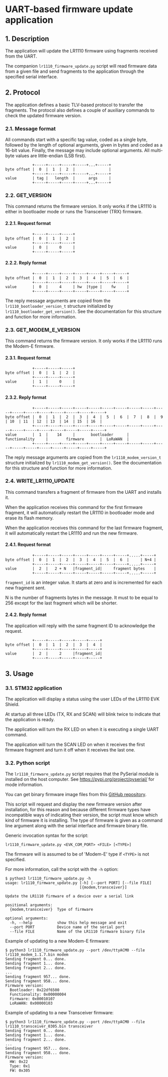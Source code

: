 # UART-based firmware update application 

## 1. Description

The application will update the LR1110 firmware using fragments received from the UART.

The companion `lr1110_firmware_update.py` script will read firmware data from a given file and send fragments to the application through the specified serial interface.

## 2. Protocol

The application defines a basic TLV-based protocol to transfer the fragments. The protocol also defines a couple of auxiliary commands to check the updated firmware version.

### 2.1. Message format

All commands start with a specific tag value, coded as a single byte, followed by the length of optional arguments, given in bytes and coded as a 16-bit value. Finally, the message may include optional arguments. All multi-byte values are little-endian (LSB first).

```
            +-----+-----+-----+-----+...+-----+
byte offset |  0  |  1  |  2  |               |
            +-----+-----+-----+-----+...+-----+
value       | tag |   length  |      args     |
            +-----+-----+-----+-----+...+-----+
```

### 2.2. GET_VERSION

This command returns the firmware version. It only works if the LR1110 is either in bootloader mode or runs the Transceiver (TRX) firmware.

#### 2.2.1. Request format

```
            +-----+-----+-----+
byte offset |  0  |  1  |  2  |
            +-----+-----+-----+
value       |  0  |     0     |
            +-----+-----+-----+
```

#### 2.2.2. Reply format

```
            +-----+-----+-----+-----+-----+-----+-----+
byte offset |  0  |  1  |  2  |  3  |  4  |  5  |  6  |
            +-----+-----+-----+-----+-----+-----+-----+
value       |  0  |     4     | hw  |type |    fw     |
            +-----+-----+-----+-----+-----+-----+-----+
```

The reply message arguments are copied from the `lr1110_bootloader_version_t` structure initialized by `lr1110_bootloader_get_version()`. See the documentation for this structure and function for more information.

### 2.3. GET_MODEM_E_VERSION

This command returns the firmware version. It only works if the LR1110 runs the Modem-E firmware.

#### 2.3.1. Request format

```
            +-----+-----+-----+
byte offset |  0  |  1  |  2  |
            +-----+-----+-----+
value       |  1  |     0     |
            +-----+-----+-----+
```

#### 2.3.2. Reply format

```
            +-----+-----+-----+-----+-----+-----+-----+-----+-----+-----+-----+-----+-----+-----+-----+-----+-----+
byte offset |  0  |  1  |  2  |  3  |  4  |  5  |  6  |  7  |  8  |  9  | 10  | 11  | 12  | 13  | 14  | 15  | 16  |
            +-----+-----+-----+-----+-----+-----+-----+-----+-----+-----+-----+-----+-----+-----+-----+-----+-----+
value       |  1  |    14     |       bootloader      |     functionality     |        firmware       |  LoRaWAN  |
            +-----+-----+-----+-----+-----+-----+-----+-----+-----+-----+-----+-----+-----+-----+-----+-----+-----+
```

The reply message arguments are copied from the `lr1110_modem_version_t` structure initialized by `lr1110_modem_get_version()`. See the documentation for this structure and function for more information.

### 2.4. WRITE_LR1110_UPDATE

This command transfers a fragment of firmware from the UART and installs it.

When the application receives this command for the first firmware fragment, it will automatically restart the LR1110 in bootloader mode and erase its flash memory.

When the application receives this command for the last firmware fragment, it will automatically restart the LR1110 and run the new firmware.

#### 2.4.1. Request format

```
            +-----+-----+-----+-----+-----+-----+-----+.....+-----+
byte offset |  0  |  1  |  2  |  3  |  4  |  5  |  6  |     | N+4 |
            +-----+-----+-----+-----+-----+-----+-----+.....+-----+
value       |  2  |   2 + N   |fragment_id|     fragment bytes    |
            +-----+-----+-----+-----+-----+-----+-----+.....+-----+
```

`fragment_id` is an integer value. It starts at zero and is incremented for each new fragment sent.

N is the number of fragments bytes in the message. It must to be equal to 256 except for the last fragment which will be shorter.

#### 2.4.2. Reply format

The application will reply with the same fragment ID to acknowledge the request.

```
            +-----+-----+-----+-----+-----+
byte offset |  0  |  1  |  2  |  3  |  4  |
            +-----+-----+-----+-----+-----+
value       |  2  |     2     |fragment_id|
            +-----+-----+-----+-----+-----+
```

## 3. Usage

### 3.1. STM32 application

The application will display a status using the user LEDs of the LR1110 EVK Shield.

At startup all three LEDs (TX, RX and SCAN) will blink twice to indicate that the application is ready.

The application will turn the RX LED on when it is executing a single UART command.

The application will turn the SCAN LED on when it receives the first firmware fragment and turn it off when it receives the last one.

### 3.2. Python script

The `lr1110_firmware_update.py` script requires that the PySerial module is installed on the host computer. See https://pypi.org/project/pyserial/ for mode information.

You can get binary firmware image files from this [GitHub repository](https://github.com/Lora-net/radio_firmware_images/tree/master/lr1110).

This script will request and display the new firmware version after installation, for this reason and because different firmware types have incompatible ways of indicating their version, the script must know which kind of firmware it is installing. The type of firmware is given as a command line argument along with the serial interface and firmware binary file.

Generic invocation syntax for the script:

```
lr1110_firmware_update.py <EVK_COM_PORT> <FILE> [<TYPE>]
```

The firmware will is assumed to be of 'Modem-E' type if `<TYPE>` is not specified.

For more information, call the script with the `-h` option:

```
$ python3 lr1110_firmware_update.py -h
usage: lr1110_firmware_update.py [-h] [--port PORT] [--file FILE]
                                 [{modem,transceiver}]

Update the LR1110 firmware of a device over a serial link

positional arguments:
  {modem,transceiver}  Type of firmware

optional arguments:
  -h, --help           show this help message and exit
  --port PORT          Device name of the serial port
  --file FILE          Name of the LR1110 firmware binary file
```


Example of updating to a new Modem-E firmware:

```
$ python3 lr1110_firmware_update.py --port /dev/ttyACM0 --file lr1110_modem_1.1.7.bin modem
Sending fragment 0... done.
Sending fragment 1... done.
Sending fragment 2... done.
...
Sending fragment 957... done.
Sending fragment 958... done.
Firmware version:
  Bootloader: 0x22df6500
  Functionality: 0x00000004
  Firmware: 0x00010107
  LoRaWAN: 0x00000103
```

Example of updating to a new Transceiver firmware:

```
$ python3 lr1110_firmware_update.py --port /dev/ttyACM0 --file lr1110_transceiver_0305.bin transceiver
Sending fragment 0... done.
Sending fragment 1... done.
Sending fragment 2... done.
...
Sending fragment 957... done.
Sending fragment 958... done.
Firmware version:
  HW: 0x22
  Type: 0x1
  FW: 0x305
```
